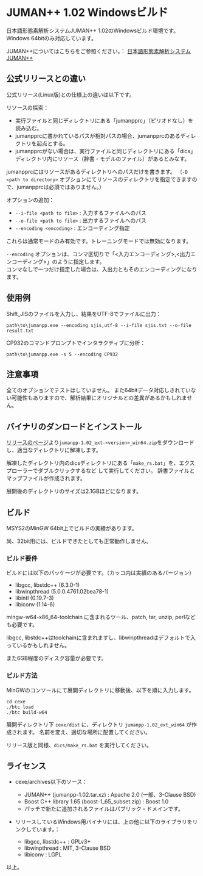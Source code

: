 # JUMAN++ 1.02 Windowsビルド
日本語形態素解析システムJUMAN++ 1.02のWindowsビルド環境です。
Windows 64bitのみ対応しています。

JUMAN++についてはこちらをご参照ください。：
[日本語形態素解析システム JUMAN++](http://nlp.ist.i.kyoto-u.ac.jp/index.php?JUMAN++)

## 公式リリースとの違い
公式リリース(Linux版)との仕様上の違いは以下です。

リソースの探索：
- 実行ファイルと同じディレクトリにある「jumanpprc」（ピリオドなし）を読み込む。
- jumanpprcに書かれているパスが相対パスの場合、jumanpprcのあるディレクトリを起点とする。
- jumanpprcがない場合は、実行ファイルと同じディレクトリにある「dics」ディレクトリ内にリソース（辞書・モデルのファイル）があるとみなす。

jumanpprcにはリソースがあるディレクトリへのパスだけを書きます。
（`-D <path to directory>` オプションにてリソースのディレクトリを指定できますので、jumanpprcは必須ではありません。）

オプションの追加：
- `--i-file <path to file>` : 入力するファイルへのパス
- `--o-file <path to file>` : 出力するファイルへのパス
- `--encoding <encoding>` : エンコーディング指定

これらは通常モードのみ有効です。トレーニングモードでは無効になります。

`--encoding` オプションは、コンマ区切りで「<入力エンコーディング>,<出力エンコーディング>」のように指定します。  
コンマなしで一つだけ指定した場合は、入出力ともそのエンコーディングになります。

## 使用例
Shift_JISのファイルを入力し、結果をUTF-8でファイルに出力：  
```shell
path\to\jumanpp.exe --encoding sjis,utf-8 --i-file sjis.txt --o-file result.txt
```

CP932のコマンドプロンプトでインタラクティブに分析：  
```shell
path\to\jumanpp.exe -s 5 --encoding CP932
```

## 注意事項
全てのオプションでテストはしていません。
また64bitデータ対応しきれていない可能性もありますので、解析結果にオリジナルとの差異があるかもしれません。

## バイナリのダンロードとインストール
[リリースのページ](https://github.com/yujakudo/jumanppy/releases)より`jumanpp-1.02_ext-<version>_win64.zip`をダウンロードし、適当なディレクトリに解凍します。

解凍したディレクトリ内のdicsディレクトリにある「`make_rs.bat`」を、エクスプローラーでダブルクリックするなど	して実行してください。
辞書ファイルとマップファイルが作成されます。

展開後のディレクトリのサイズは2.1GBほどになります。

## ビルド
MSYS2のMinGW 64bit上でビルドの実績があります。

尚、32bit用には、ビルドできたとしても正常動作しません。

### ビルド要件
ビルドには以下のパッケージが必要です。（カッコ内は実績のあるバージョン）
- libgcc, libstdc++ (6.3.0-1)
- libwinpthread (5.0.0.4761.02bea78-1)
- libintl (0.19.7-3)
- libiconv (1.14-6)

mingw-w64-x86_64-toolchain に含まれるツール、patch, tar, unzip, perlなども必要です。

libgcc, libstdc++はtoolchainに含まれますし、libwinpthreadはデフォルトで入っているかもしれません。

また6GB程度のディスク容量が必要です。

### ビルド方法
MinGWのコンソールにて展開ディレクトリに移動後、以下を順に入力します。  
```shell
cd cexe
./btc load
./btc build-w64
```

展開ディレクトリ下 `cexe/dist` に、ディレクトリ `jumanpp-1.02_ext_win64` が作成されます。
名前を変え、適切な場所に配置してください。

リリース版と同様、`dics/make_rs.bat` を実行してください。

## ライセンス
- cexe/archives以下のソース：
	- JUMAN++ (jumanpp-1.02.tar.xz) : Apache 2.0 (一部、3-Clause BSD)
	- Boost C++ library 1.65 (boost-1_65_subset.zip) : Boost 1.0
	- パッチで新たに追加されるファイルはパブリック・ドメインです。

- リリースしているWindows用バイナリには、上の他に以下のライブラリをリンクしています。：
	- libgcc, libstdc++ : GPLv3+
	- libwinpthread : MIT, 3-Clause BSD
	- libiconv : LGPL

以上。